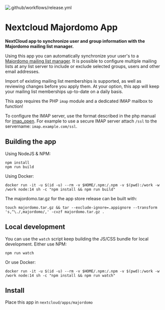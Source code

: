 ![.github/workflows/release.yml](https://github.com/mziech/nextcloud-majordomo/workflows/.github/workflows/release.yml/badge.svg)

# Nextcloud Majordomo App

**NextCloud app to synchronize user and group information with the Majordomo mailing list manager.**

Using this app you can automatically synchronize your user's to a
[Majordomo mailing list manager](https://en.wikipedia.org/wiki/Majordomo_(software)).
It is possible to configure multiple mailing lists at any list server to include or exclude selected groups, users and other email addresses.

Import of existing mailing list memberships is supported, as well as reviewing changes before you apply them.
At your option, this app will keep your mailing list memberships up-to-date on a daily basis.

This app requires the PHP `imap` module and a dedicated IMAP mailbox to function!

To configure the IMAP server, use the format described in the php manual for [imap_open](https://www.php.net/manual/en/function.imap-open.php). For example to use a secure IMAP server attach `/ssl` to the servername: `imap.example.com/ssl`.

## Building the app
Using NodeJS & NPM:
```shell
npm install
npm run build
```

Using Docker:
```shell
docker run -it -u $(id -u) --rm -v $HOME/.npm:/.npm -v $(pwd):/work -w /work node:14 sh -c "npm install && npm run build"
```

The majordomo.tar.gz for the app store release can be built with:
```shell
touch majordomo.tar.gz && tar --exclude-ignore=.appignore --transform 's,^\./,majordomo/,' -cvzf majordomo.tar.gz .
```

## Local development

You can use the `watch` script keep building the JS/CSS bundle for local development. Either use NPM:
```shell
npm run watch
```

Or use Docker:
```shell
docker run -it -u $(id -u) --rm -v $HOME/.npm:/.npm -v $(pwd):/work -w /work node:14 sh -c "npm install && npm run watch"
```

## Install
Place this app in `nextcloud/apps/majordomo`
